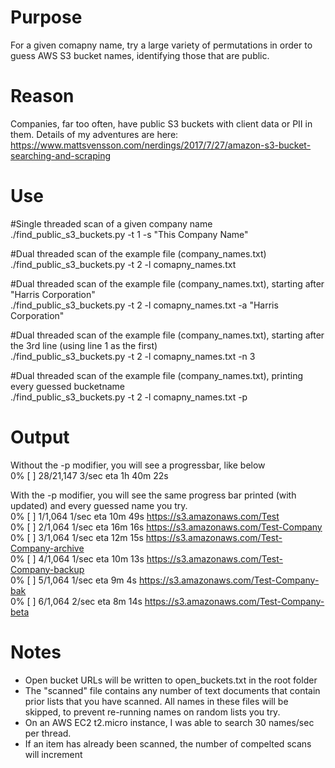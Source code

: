 # Purpose
For a given comapny name, try a large variety of permutations in order to guess AWS S3 bucket names, identifying those that are public.

# Reason
Companies, far too often, have public S3 buckets with client data or PII in them.  Details of my adventures are here: https://www.mattsvensson.com/nerdings/2017/7/27/amazon-s3-bucket-searching-and-scraping

# Use
#Single threaded scan of a given company name<br>
./find_public_s3_buckets.py -t 1 -s "This Company Name"

#Dual threaded scan of the example file (company_names.txt)<br>
./find_public_s3_buckets.py -t 2 -l comapny_names.txt

#Dual threaded scan of the example file (company_names.txt), starting after "Harris Corporation"<br>
./find_public_s3_buckets.py -t 2 -l comapny_names.txt -a "Harris Corporation"

#Dual threaded scan of the example file (company_names.txt), starting after the 3rd line (using line 1 as the first)<br>
./find_public_s3_buckets.py -t 2 -l comapny_names.txt -n 3

#Dual threaded scan of the example file (company_names.txt), printing every guessed bucketname <br>
./find_public_s3_buckets.py -t 2 -l comapny_names.txt -p

# Output
Without the -p modifier, you will see a progressbar, like below<br>
  0% [                                        ] 28/21,147   3/sec   eta 1h 40m 22s

With the -p modifier, you will see the same progress bar printed (with updated) and every guessed name you try.<br>
  0% [                                        ] 1/1,064   1/sec   eta 10m 49s     https://s3.amazonaws.com/Test<br>
  0% [                                        ] 2/1,064   1/sec   eta 16m 16s     https://s3.amazonaws.com/Test-Company<br>
  0% [                                        ] 3/1,064   1/sec   eta 12m 15s     https://s3.amazonaws.com/Test-Company-archive<br>
  0% [                                        ] 4/1,064   1/sec   eta 10m 13s     https://s3.amazonaws.com/Test-Company-backup<br>
  0% [                                        ] 5/1,064   1/sec   eta 9m 4s     https://s3.amazonaws.com/Test-Company-bak<br>
  0% [                                        ] 6/1,064   2/sec   eta 8m 14s     https://s3.amazonaws.com/Test-Company-beta<br>

# Notes
- Open bucket URLs will be written to open_buckets.txt in the root folder
- The "scanned" file contains any number of text documents that contain prior lists that you have scanned.  All names in these files will be skipped, to prevent re-running names on random lists you try.
- On an AWS EC2 t2.micro instance, I was able to search 30 names/sec per thread.
- If an item has already been scanned, the number of compelted scans will increment
